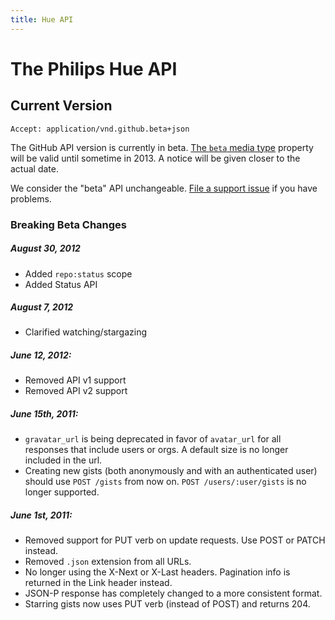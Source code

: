 ```yaml
---
title: Hue API
---
```


# The Philips Hue API


## Current Version

    Accept: application/vnd.github.beta+json

The GitHub API version is currently in beta.  [The `beta` media type](/v3/media/)
property will be valid until sometime in 2013.  A notice will be given closer
to the actual date.

We consider the "beta" API unchangeable.  [File a support issue](https://github.com/contact)
if you have problems.

### Breaking Beta Changes

##### August 30, 2012
* Added `repo:status` scope
* Added Status API

##### August 7, 2012
* Clarified watching/stargazing

##### June 12, 2012:
* Removed API v1 support
* Removed API v2 support

##### June 15th, 2011:

* `gravatar_url` is being deprecated in favor of `avatar_url` for all
  responses that include users or orgs. A default size is no longer
  included in the url.
* Creating new gists (both anonymously and with an authenticated user)
  should use `POST /gists` from now on. `POST /users/:user/gists` is no
  longer supported.

##### June 1st, 2011:

* Removed support for PUT verb on update requests. Use POST or PATCH
  instead.
* Removed `.json` extension from all URLs.
* No longer using the X-Next or X-Last headers. Pagination info is
  returned in the Link header instead.
* JSON-P response has completely changed to a more consistent format.
* Starring gists now uses PUT verb (instead of POST) and returns 204.
